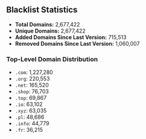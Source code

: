 ## Blacklist Statistics

- **Total Domains:** 2,677,422
- **Unique Domains:** 2,677,422
- **Added Domains Since Last Version:** 715,513
- **Removed Domains Since Last Version:** 1,060,007

### Top-Level Domain Distribution

-  `.com`: 1,227,280
-  `.org`: 220,553
-  `.net`: 165,520
-  `.shop`: 76,703
-  `.top`: 69,867
-  `.io`: 63,102
-  `.xyz`: 63,035
-  `.pl`: 48,686
-  `.info`: 44,779
-  `.fr`: 36,215
